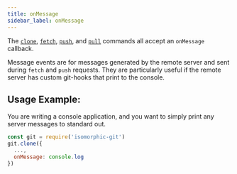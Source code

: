 ```yaml
---
title: onMessage
sidebar_label: onMessage
---
```


The [`clone`](clone), [`fetch`](fetch), [`push`](push), and [`pull`](pull) commands all accept an `onMessage` callback.

Message events are for messages generated by the remote server and sent during `fetch` and `push` requests.
They are particularly useful if the remote server has custom git-hooks that print to the console.

## Usage Example:

You are writing a console application, and you want to simply print any server messages to standard out.

```js
const git = require('isomorphic-git')
git.clone({
  ...,
  onMessage: console.log
})
```

